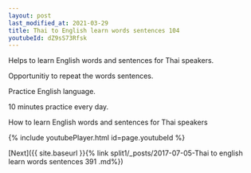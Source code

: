 ```yaml
---
layout: post
last_modified_at: 2021-03-29
title: Thai to English learn words sentences 104 
youtubeId: dZ9sS73Rfsk
---
```

 
 
Helps to learn English words and sentences for Thai speakers.

Opportunitiy to repeat the words sentences. 

Practice English language. 
 
10 minutes practice every day. 
 
How to learn English words and sentences for Thai speakers 
 
{% include youtubePlayer.html id=page.youtubeId %}
 
 
[Next]({{ site.baseurl }}{% link  split1/_posts/2017-07-05-Thai to english learn words sentences 391 .md%})
 
